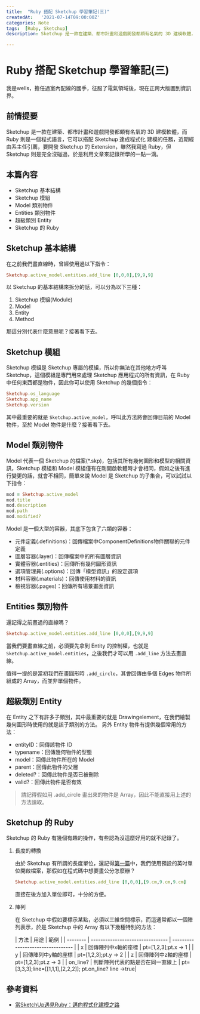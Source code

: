 ```yaml
---
title:  "Ruby 搭配 Sketchup 學習筆記(三)"
createdAt:   '2021-07-14T09:00:00Z'
categories: Note
tags:  [Ruby, Sketchup]
description: Sketchup 是一款在建築、都市計畫和遊戲開發都頗有名氣的 3D 建模軟體，而 Ruby 則是一個程式語言，它可以搭配 Sketchup 達成程式化 建模的任務，近期經由系主任引薦，要開發 Sketchup 的 Extension，雖然我寫過 Ruby，但 Sketchup 則是完全沒碰過，於是利用文章來記錄所學的一點一滴。本篇內容 1. Sketchup 基本結構 2. Sketchup 模組 3. Model 類別物件 4. Entities 類別物件 5. 超級類別 Entity 6. Sketchup 的 Ruby

---
```

# Ruby 搭配 Sketchup 學習筆記(三)

我是wells，擔任過室內配線的國手，征服了電氣領域後，現在正跨大版圖到資訊界。
## 前情提要
Sketchup 是一款在建築、都市計畫和遊戲開發都頗有名氣的 3D 建模軟體，而 Ruby 則是一個程式語言，它可以搭配 Sketchup 達成程式化 建模的任務，近期經由系主任引薦，要開發 Sketchup 的 Extension，雖然我寫過 Ruby，但 Sketchup 則是完全沒碰過，於是利用文章來記錄所學的一點一滴。

## 本篇內容
- Sketchup 基本結構
- Sketchup 模組
- Model 類別物件
- Entities 類別物件
- 超級類別 Entity
- Sketchup 的 Ruby

## Sketchup 基本結構
在之前我們畫直線時，曾經使用過以下指令：
```ruby
Sketchup.active_model.entities.add_line [0,0,0],[9,9,9]
```
以 Sketchup 的基本結構來拆分的話，可以分為以下三種：
1. Sketchup 模組(Module)
2. Model
3. Entity
4. Method


那這分別代表什麼意思呢？接著看下去。

## Sketchup 模組
Sketchup 模組是 Sketchup 專屬的模組，所以你無法在其他地方呼叫 Sketchup，這個模組是專門用來處理 Sketchup 應用程式的所有資訊，在 Ruby 中任何東西都是物件，因此你可以使用 Sketchup 的幾個指令：
```ruby
Sketchup.os_language
Sketchup.app_name
Sketchup.version
```

其中最重要的就是 `Sketchup.active_model`，呼叫此方法將會回傳目前的 Model 物件，至於 Model 物件是什麼？接著看下去。

## Model 類別物件
Model 代表一個 Sketchup 的檔案(*.skp)，包括其所有幾何圖形和模型的相關資訊，Sketchup 模組和 Model 模組僅有在剛開啟軟體時才會相同，假如之後有進行變更的話，就會不相同，簡單來說 Model 是 Sketchup 的子集合，可以試試以下指令：
```ruby
mod = Sketchup.active_model
mod.title
mod.description
mod.path
mod.modified?
```
Model 是一個大型的容器，其底下包含了六類的容器：
- 元件定義(.definitions)：回傳檔案中ComponentDefinitions物件關聯的元件定義
- 圖層容器(.layer)：回傳檔案中的所有圖層資訊
- 實體容器(.entities)：回傳所有幾何圖形資訊
- 選項管理員(.options)：回傳「模型資訊」的設定選項
- 材料容器(.materials)：回傳使用材料的資訊
- 檢視容器(.pages)：回傳所有場景畫面資訊

## Entities 類別物件
還記得之前畫過的直線嗎？
```ruby
Sketchup.active_model.entities.add_line [0,0,0],[9,9,9]
```
當我們要畫直線之前，必須要先拿到 Entity 的控制權，也就是 `Sketchup.active_model.entities`，之後我們才可以用 `.add_line` 方法去畫直線。

值得一提的是當初我們在畫圓形時 `.add_circle`，其會回傳由多個 Edges 物件所組成的 Array，而並非單個物件。

## 超級類別 Entity
在 Entity 之下有許多子類別，其中最重要的就是 Drawingelement，在我們繪製幾何圖形時使用的就是該子類別的方法。
另外 Entity 物件有提供幾個常用的方法：
- entityID：回傳該物件 ID
- typename：回傳幾何物件的型態
- model：回傳此物件所在的 Model
- parent：回傳此物件的父層
- deleted?：回傳此物件是否已被刪除
- valid?：回傳此物件是否有效

> 請記得假如用 .add_circle 畫出來的物件是 Array，因此不能直接用上述的方法讀取。

## Sketchup 的 Ruby
Sketchup 的 Ruby 有幾個有趣的操作，有些認為沒這麼好用的就不記錄了。
1. 長度的轉換

    由於 Sketchup 有所謂的長度單位，還記得[第一篇](../Ruby搭配Sketchup學習筆記/index.html)中，我們使用預設的英吋單位開啟檔案，那假如在程式碼中想要畫公分怎麼辦？
    ```ruby
    Sketchup.active_model.entities.add_line [0,0,0],[9.cm,9.cm,9.cm]
    ```
    直接在後方加入單位即可，十分的方便。

2. 陣列

    在 Sketchup 中假如要標示某點，必須以三維空間標示，而這通常都以一個陣列表示，於是 Sketchup 中的 Array 有以下幾種特別的方法：

    | 方法     | 用途                             | 範例                              |
| -------- | -------------------------------- | --------------------------------- |
| x        | 回傳陣列中x軸的座標              | pt=[1,2,3];pt.x -> 1              |
| y        | 回傳陣列中y軸的座標              | pt=[1,2,3];pt.y -> 2              |
| z        | 回傳陣列中z軸的座標              | pt=[1,2,3];pt.z -> 3              |
| on_line? | 判斷陣列代表的點是否在同一直線上 | pt=[3,3,3];line=[[1,1,1],[2,2,2]]; pt.on_line? line ->true|

## 參考資料
- [當SketchUp遇見Ruby：邁向程式化建模之路](https://www.books.com.tw/products/0010683532)

